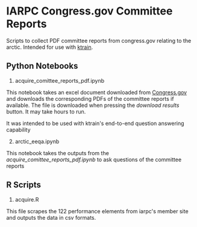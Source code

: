 # IARPC Congress.gov Committee Reports

Scripts to collect PDF committee reports from congress.gov relating to the arctic. Intended for use with [ktrain](https://github.com/amaiya/ktrain).

## Python Notebooks

1. acquire_comittee_reports_pdf.ipynb

This notebook takes an excel document downloaded from [Congress.gov](https://www.congress.gov/search?q={%22source%22:%22comreports%22}&searchResultViewType=expanded) and downloads the corresponding PDFs of the committee reports if available. The file is downloaded when pressing the _download results_ button. It may take hours to run.

It was intended to be used with ktrain's end-to-end question answering capability

2. arctic_eeqa.ipynb

This notebook takes the outputs from the _acquire_comittee_reports_pdf.ipynb_ to ask questions of the committee reports

## R Scripts

1. acquire.R

This file scrapes the 122 performance elements from iarpc's member site and outputs the data in csv formats.
